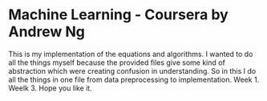 # Machine Learning - Coursera by Andrew Ng

This is my implementation of the equations and algorithms.
I wanted to do all the things myself because the provided files give some kind of abstraction which were creating confusion in understanding. So in this I do all the things in one file from data preprocessing to implementation.
Week 1.
Weelk 3.
Hope you like it.

